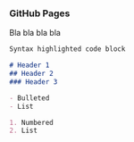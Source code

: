 ### GitHub Pages 

Bla bla bla bla

```markdown
Syntax highlighted code block

# Header 1
## Header 2
### Header 3

- Bulleted
- List

1. Numbered
2. List

